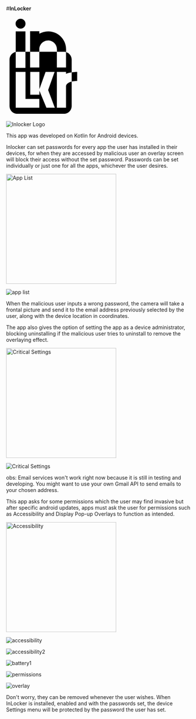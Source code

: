 #**InLocker**

<!-- Generator: Adobe Illustrator 23.0.2, SVG Export Plug-In . SVG Version: 6.00 Build 0)  -->
<svg version="1.1" id="Layer_1" width="200" height="auto" xmlns="http://www.w3.org/2000/svg" xmlns:xlink="http://www.w3.org/1999/xlink" x="0px" y="0px"
	 viewBox="0 0 106.6 144.6" style="enable-background:new 0 0 106.6 144.6;" xml:space="preserve">
</style>
<g>
	<g>
		<path class="st0" d="M13.7,10.2c0-1.9,0.7-3.6,2.2-5C17.3,3.8,19,3.1,21,3.1c1.9,0,3.6,0.7,5,2.1c1.4,1.4,2.1,3.1,2.1,5
			c0,2-0.7,3.7-2.1,5.1c-1.4,1.4-3.1,2.1-5,2.1c-2,0-3.7-0.7-5.1-2.1C14.4,13.9,13.7,12.2,13.7,10.2z"/>
		<path class="st0" d="M16.2,51.1H28V21.4H13.9v30C14.7,51.2,15.4,51.1,16.2,51.1z"/>
	</g>
	<path class="st0" d="M48.2,51.1v-3.6c0-7,5.7-12.8,12.8-12.8c7,0,12.7,5.7,12.8,12.7h0v3.6h10.2c1.1,0,2.1,0.2,3.1,0.4v-4h0
		c0,0,0,0,0,0v0h0c0-14.4-11.7-26-26-26c-4.7,0-9.1,1.2-12.9,3.4v-3.6H34.8v29.9H48.2z"/>
	<path class="st0" d="M87,100.9v31.6H73.7V80.3H87v2.8c2.2-0.9,5.1-1.7,8.2-2.1V62.4c0-5.1-3.5-9.5-8.2-10.8V74H73.7V51.1H48.2V74
		h-0.1v0H34.8V51.1H28v23.4H13.9V51.3c-5.1,1.1-9,5.6-9,11v67.7c0,6.2,5,11.3,11.3,11.3h67.7c6.2,0,11.3-5,11.3-11.3V94.5
		C90.9,95.5,87.5,97.6,87,100.9z M48.2,132.4H13.9V80.3h14.2l0,39.3h20.1L48.2,132.4z M58.5,132.4l-10.2-24.7l0,5.8H35V80.3h13.3
		l0,25.1l9-25.1h13.1L61,106.7l9.7,25.7H58.5z"/>
	<path class="st0" d="M95.2,81v13.4c2.5-0.6,5.3-0.9,8-0.9V80.3C100.8,80.3,97.9,80.6,95.2,81z"/>
</g>
</svg>

![Inlocker Logo](https://github.com/user-attachments/assets/99000a8e-3663-4078-8c5e-ceff9ebff249)


This app was developed on Kotlin for Android devices.

Inlocker can set passwords for every app the user has installed in their devices,
for when they are accessed by malicious user an overlay screen will block their access without the set password.
Passwords can be set individually or just one for all the apps, whichever the user desires.

<img src="https://github.com/user-attachments/assets/a18d1081-114f-4cee-bbbe-729764cd916e" alt="App List" width="300"/>

![app list](https://github.com/user-attachments/assets/a18d1081-114f-4cee-bbbe-729764cd916e)

When the malicious user inputs a wrong password, the camera will take a frontal picture and send it
to the email address previously selected by the user, along with the device location in coordinates.

The app also gives the option of setting the app as a device administrator, blocking uninstalling
if the malicious user tries to uninstall to remove the overlaying effect.

<img src="https://github.com/user-attachments/assets/d8b3ebfd-e0f9-431f-b4f4-cc52b0c0c2e7" alt="Critical Settings" width="300"/>

![Critical Settings](https://github.com/user-attachments/assets/d8b3ebfd-e0f9-431f-b4f4-cc52b0c0c2e7)

obs: Email services won't work right now because it is still in testing and developing. You might want to use your own Gmail API to send emails to your chosen address.

This app asks for some permissions which the user may find invasive but after specific android updates, apps must ask the user for permissions
such as Accessibility and Display Pop-up Overlays to function as intended. 

<img src="https://github.com/user-attachments/assets/fc34eecf-9e9f-4b19-9aef-55ea8590e600" alt="Accessibility" width="300"/>

![accessibility](https://github.com/user-attachments/assets/fc34eecf-9e9f-4b19-9aef-55ea8590e600)

![accessibility2](https://github.com/user-attachments/assets/5d9e8362-061b-4b88-8b34-4272ccba56cf)

![battery1](https://github.com/user-attachments/assets/cf2d8d9a-6310-4fc7-beda-86df0c2e45d8)

![permissions](https://github.com/user-attachments/assets/d50c8759-8d30-464f-899a-911e97c173ba)

![overlay](https://github.com/user-attachments/assets/1d87a073-e291-463a-b537-36e6031be812)

Don't worry, they can be removed whenever the user wishes. When InLocker is installed, enabled and with the passwords set, the device Settings menu will be protected by the password the user has set.

